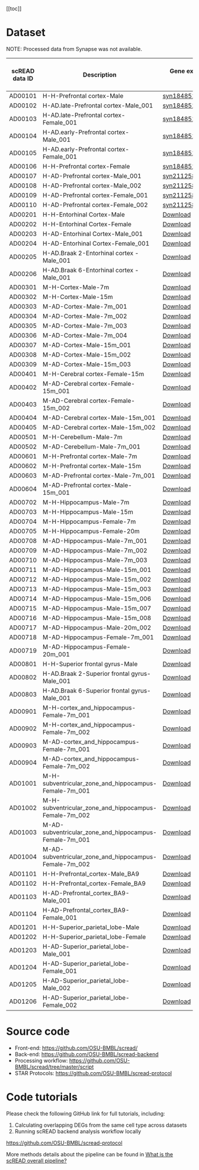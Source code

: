 [[toc]]

# Dataset 
 
NOTE: Processed data from Synapse was not available.

| scREAD data ID | Description                                            | Gene expression matrix (.txt.gz)                                                                                          | Cell type label (.txt.gz)                                                                   | Processed Seurat object (.rds)                                              | Raw data (.fst)                                                                                                              |
|----------------|--------------------------------------------------------|---------------------------------------------------------------------------------------------------------------------------|---------------------------------------------------------------------------------------------|-----------------------------------------------------------------------------|------------------------------------------------------------------------------------------------------------------------------|
| AD00101        | H-H-Prefrontal cortex-Male                             | [syn18485175](https://www.synapse.org/#!Synapse:syn18485175);[syn21125841](https://www.synapse.org/#!Synapse:syn21125841) | NA                                                                                          | NA                                                                          | NA                                                                                                                           |
| AD00102        | H-AD.late-Prefrontal cortex-Male_001                   | [syn18485175](https://www.synapse.org/#!Synapse:syn18485175)                                                              | NA                                                                                          | NA                                                                          | NA                                                                                                                           |
| AD00103        | H-AD.late-Prefrontal cortex-Female_001                 | [syn18485175](https://www.synapse.org/#!Synapse:syn18485175)                                                              | NA                                                                                          | NA                                                                          | NA                                                                                                                           |
| AD00104        | H-AD.early-Prefrontal cortex-Male_001                  | [syn18485175](https://www.synapse.org/#!Synapse:syn18485175)                                                              | NA                                                                                          | NA                                                                          | NA                                                                                                                           |
| AD00105        | H-AD.early-Prefrontal cortex-Female_001                | [syn18485175](https://www.synapse.org/#!Synapse:syn18485175)                                                              | NA                                                                                          | NA                                                                          | NA                                                                                                                           |
| AD00106        | H-H-Prefrontal cortex-Female                           | [syn18485175](https://www.synapse.org/#!Synapse:syn18485175);[syn21125841](https://www.synapse.org/#!Synapse:syn21125841) | NA                                                                                          | NA                                                                          | NA                                                                                                                           |
| AD00107        | H-AD-Prefrontal cortex-Male_001                        | [syn21125841](https://www.synapse.org/#!Synapse:syn21125841)                                                              | NA                                                                                          | NA                                                                          | NA                                                                                                                           |
| AD00108        | H-AD-Prefrontal cortex-Male_002                        | [syn21125841](https://www.synapse.org/#!Synapse:syn21125841)                                                              | NA                                                                                          | NA                                                                          | NA                                                                                                                           |
| AD00109        | H-AD-Prefrontal cortex-Female_001                      | [syn21125841](https://www.synapse.org/#!Synapse:syn21125841)                                                              | NA                                                                                          | NA                                                                          | NA                                                                                                                           |
| AD00110        | H-AD-Prefrontal cortex-Female_002                      | [syn21125841](https://www.synapse.org/#!Synapse:syn21125841)                                                              | NA                                                                                          | NA                                                                          | NA                                                                                                                           |
| AD00201        | H-H-Entorhinal Cortex-Male                             | [Download](https://bmbl.bmi.osumc.edu/downloadFiles/scread/expression/AD00201_expr.txt.gz)                                | [Download](https://bmbl.bmi.osumc.edu/downloadFiles/scread/label/AD00201_cell_label.txt.gz) | [Download](https://bmbl.bmi.osumc.edu/downloadFiles/scread/obj/AD00201.rds) | [Download](https://bmbl.bmi.osumc.edu/downloadFiles/scread/fst/H-H-Entorhinal&#32;Cortex-Male.fst)                           |
| AD00202        | H-H-Entorhinal Cortex-Female                           | [Download](https://bmbl.bmi.osumc.edu/downloadFiles/scread/expression/AD00202_expr.txt.gz)                                | [Download](https://bmbl.bmi.osumc.edu/downloadFiles/scread/label/AD00202_cell_label.txt.gz) | [Download](https://bmbl.bmi.osumc.edu/downloadFiles/scread/obj/AD00202.rds) | [Download](https://bmbl.bmi.osumc.edu/downloadFiles/scread/fst/H-H-Entorhinal&#32;Cortex-Female.fst)                         |
| AD00203        | H-AD-Entorhinal Cortex-Male_001                        | [Download](https://bmbl.bmi.osumc.edu/downloadFiles/scread/expression/AD00203_expr.txt.gz)                                | [Download](https://bmbl.bmi.osumc.edu/downloadFiles/scread/label/AD00203_cell_label.txt.gz) | [Download](https://bmbl.bmi.osumc.edu/downloadFiles/scread/obj/AD00203.rds) | [Download](https://bmbl.bmi.osumc.edu/downloadFiles/scread/fst/H-AD-Entorhinal&#32;Cortex-Male_001.fst)                      |
| AD00204        | H-AD-Entorhinal Cortex-Female_001                      | [Download](https://bmbl.bmi.osumc.edu/downloadFiles/scread/expression/AD00204_expr.txt.gz)                                | [Download](https://bmbl.bmi.osumc.edu/downloadFiles/scread/label/AD00204_cell_label.txt.gz) | [Download](https://bmbl.bmi.osumc.edu/downloadFiles/scread/obj/AD00204.rds) | [Download](https://bmbl.bmi.osumc.edu/downloadFiles/scread/fst/H-AD-Entorhinal&#32;Cortex-Female_001.fst)                    |
| AD00205        | H-AD.Braak 2-Entorhinal cortex -Male_001               | [Download](https://bmbl.bmi.osumc.edu/downloadFiles/scread/expression/AD00205_expr.txt.gz)                                | [Download](https://bmbl.bmi.osumc.edu/downloadFiles/scread/label/AD00205_cell_label.txt.gz) | [Download](https://bmbl.bmi.osumc.edu/downloadFiles/scread/obj/AD00205.rds) | [Download](https://bmbl.bmi.osumc.edu/downloadFiles/scread/fst/H-AD.Braak&#32;2-Entorhinal&#32;cortex&#32;-Male_001.fst)     |
| AD00206        | H-AD.Braak 6-Entorhinal cortex -Male_001               | [Download](https://bmbl.bmi.osumc.edu/downloadFiles/scread/expression/AD00206_expr.txt.gz)                                | [Download](https://bmbl.bmi.osumc.edu/downloadFiles/scread/label/AD00206_cell_label.txt.gz) | [Download](https://bmbl.bmi.osumc.edu/downloadFiles/scread/obj/AD00206.rds) | [Download](https://bmbl.bmi.osumc.edu/downloadFiles/scread/fst/H-AD.Braak&#32;6-Entorhinal&#32;cortex&#32;-Male_001.fst)     |
| AD00301        | M-H-Cortex-Male-7m                                     | [Download](https://bmbl.bmi.osumc.edu/downloadFiles/scread/expression/AD00301_expr.txt.gz)                                | [Download](https://bmbl.bmi.osumc.edu/downloadFiles/scread/label/AD00301_cell_label.txt.gz) | [Download](https://bmbl.bmi.osumc.edu/downloadFiles/scread/obj/AD00301.rds) | [Download](https://bmbl.bmi.osumc.edu/downloadFiles/scread/fst/M-H-Cortex-Male-7m.fst)                                       |
| AD00302        | M-H-Cortex-Male-15m                                    | [Download](https://bmbl.bmi.osumc.edu/downloadFiles/scread/expression/AD00302_expr.txt.gz)                                | [Download](https://bmbl.bmi.osumc.edu/downloadFiles/scread/label/AD00302_cell_label.txt.gz) | [Download](https://bmbl.bmi.osumc.edu/downloadFiles/scread/obj/AD00302.rds) | [Download](https://bmbl.bmi.osumc.edu/downloadFiles/scread/fst/M-H-Cortex-Male-15m.fst)                                      |
| AD00303        | M-AD-Cortex-Male-7m_001                                | [Download](https://bmbl.bmi.osumc.edu/downloadFiles/scread/expression/AD00303_expr.txt.gz)                                | [Download](https://bmbl.bmi.osumc.edu/downloadFiles/scread/label/AD00303_cell_label.txt.gz) | [Download](https://bmbl.bmi.osumc.edu/downloadFiles/scread/obj/AD00303.rds) | [Download](https://bmbl.bmi.osumc.edu/downloadFiles/scread/fst/M-AD-Cortex-Male-7m_001.fst)                                  |
| AD00304        | M-AD-Cortex-Male-7m_002                                | [Download](https://bmbl.bmi.osumc.edu/downloadFiles/scread/expression/AD00304_expr.txt.gz)                                | [Download](https://bmbl.bmi.osumc.edu/downloadFiles/scread/label/AD00304_cell_label.txt.gz) | [Download](https://bmbl.bmi.osumc.edu/downloadFiles/scread/obj/AD00304.rds) | [Download](https://bmbl.bmi.osumc.edu/downloadFiles/scread/fst/M-AD-Cortex-Male-7m_002.fst)                                  |
| AD00305        | M-AD-Cortex-Male-7m_003                                | [Download](https://bmbl.bmi.osumc.edu/downloadFiles/scread/expression/AD00305_expr.txt.gz)                                | [Download](https://bmbl.bmi.osumc.edu/downloadFiles/scread/label/AD00305_cell_label.txt.gz) | [Download](https://bmbl.bmi.osumc.edu/downloadFiles/scread/obj/AD00305.rds) | [Download](https://bmbl.bmi.osumc.edu/downloadFiles/scread/fst/M-AD-Cortex-Male-7m_003.fst)                                  |
| AD00306        | M-AD-Cortex-Male-7m_004                                | [Download](https://bmbl.bmi.osumc.edu/downloadFiles/scread/expression/AD00306_expr.txt.gz)                                | [Download](https://bmbl.bmi.osumc.edu/downloadFiles/scread/label/AD00306_cell_label.txt.gz) | [Download](https://bmbl.bmi.osumc.edu/downloadFiles/scread/obj/AD00306.rds) | [Download](https://bmbl.bmi.osumc.edu/downloadFiles/scread/fst/M-AD-Cortex-Male-7m_004.fst)                                  |
| AD00307        | M-AD-Cortex-Male-15m_001                               | [Download](https://bmbl.bmi.osumc.edu/downloadFiles/scread/expression/AD00307_expr.txt.gz)                                | [Download](https://bmbl.bmi.osumc.edu/downloadFiles/scread/label/AD00307_cell_label.txt.gz) | [Download](https://bmbl.bmi.osumc.edu/downloadFiles/scread/obj/AD00307.rds) | [Download](https://bmbl.bmi.osumc.edu/downloadFiles/scread/fst/M-AD-Cortex-Male-15m_001.fst)                                 |
| AD00308        | M-AD-Cortex-Male-15m_002                               | [Download](https://bmbl.bmi.osumc.edu/downloadFiles/scread/expression/AD00308_expr.txt.gz)                                | [Download](https://bmbl.bmi.osumc.edu/downloadFiles/scread/label/AD00308_cell_label.txt.gz) | [Download](https://bmbl.bmi.osumc.edu/downloadFiles/scread/obj/AD00308.rds) | [Download](https://bmbl.bmi.osumc.edu/downloadFiles/scread/fst/M-AD-Cortex-Male-15m_002.fst)                                 |
| AD00309        | M-AD-Cortex-Male-15m_003                               | [Download](https://bmbl.bmi.osumc.edu/downloadFiles/scread/expression/AD00309_expr.txt.gz)                                | [Download](https://bmbl.bmi.osumc.edu/downloadFiles/scread/label/AD00309_cell_label.txt.gz) | [Download](https://bmbl.bmi.osumc.edu/downloadFiles/scread/obj/AD00309.rds) | [Download](https://bmbl.bmi.osumc.edu/downloadFiles/scread/fst/M-AD-Cortex-Male-15m_003.fst)                                 |
| AD00401        | M-H-Cerebral cortex-Female-15m                         | [Download](https://bmbl.bmi.osumc.edu/downloadFiles/scread/expression/AD00401_expr.txt.gz)                                | [Download](https://bmbl.bmi.osumc.edu/downloadFiles/scread/label/AD00401_cell_label.txt.gz) | [Download](https://bmbl.bmi.osumc.edu/downloadFiles/scread/obj/AD00401.rds) | [Download](https://bmbl.bmi.osumc.edu/downloadFiles/scread/fst/M-H-Cerebral&#32;cortex-Female-15m.fst)                       |
| AD00402        | M-AD-Cerebral cortex-Female-15m_001                    | [Download](https://bmbl.bmi.osumc.edu/downloadFiles/scread/expression/AD00402_expr.txt.gz)                                | [Download](https://bmbl.bmi.osumc.edu/downloadFiles/scread/label/AD00402_cell_label.txt.gz) | [Download](https://bmbl.bmi.osumc.edu/downloadFiles/scread/obj/AD00402.rds) | [Download](https://bmbl.bmi.osumc.edu/downloadFiles/scread/fst/M-AD-Cerebral&#32;cortex-Female-15m_001.fst)                  |
| AD00403        | M-AD-Cerebral cortex-Female-15m_002                    | [Download](https://bmbl.bmi.osumc.edu/downloadFiles/scread/expression/AD00403_expr.txt.gz)                                | [Download](https://bmbl.bmi.osumc.edu/downloadFiles/scread/label/AD00403_cell_label.txt.gz) | [Download](https://bmbl.bmi.osumc.edu/downloadFiles/scread/obj/AD00403.rds) | [Download](https://bmbl.bmi.osumc.edu/downloadFiles/scread/fst/M-AD-Cerebral&#32;cortex-Female-15m_002.fst)                  |
| AD00404        | M-AD-Cerebral cortex-Male-15m_001                      | [Download](https://bmbl.bmi.osumc.edu/downloadFiles/scread/expression/AD00404_expr.txt.gz)                                | [Download](https://bmbl.bmi.osumc.edu/downloadFiles/scread/label/AD00404_cell_label.txt.gz) | [Download](https://bmbl.bmi.osumc.edu/downloadFiles/scread/obj/AD00404.rds) | [Download](https://bmbl.bmi.osumc.edu/downloadFiles/scread/fst/M-AD-Cerebral&#32;cortex-Male-15m_001.fst)                    |
| AD00405        | M-AD-Cerebral cortex-Male-15m_002                      | [Download](https://bmbl.bmi.osumc.edu/downloadFiles/scread/expression/AD00405_expr.txt.gz)                                | [Download](https://bmbl.bmi.osumc.edu/downloadFiles/scread/label/AD00405_cell_label.txt.gz) | [Download](https://bmbl.bmi.osumc.edu/downloadFiles/scread/obj/AD00405.rds) | [Download](https://bmbl.bmi.osumc.edu/downloadFiles/scread/fst/M-AD-Cerebral&#32;cortex-Male-15m_002.fst)                    |
| AD00501        | M-H-Cerebellum-Male-7m                                 | [Download](https://bmbl.bmi.osumc.edu/downloadFiles/scread/expression/AD00501_expr.txt.gz)                                | [Download](https://bmbl.bmi.osumc.edu/downloadFiles/scread/label/AD00501_cell_label.txt.gz) | [Download](https://bmbl.bmi.osumc.edu/downloadFiles/scread/obj/AD00501.rds) | [Download](https://bmbl.bmi.osumc.edu/downloadFiles/scread/fst/M-H-Cerebellum-Male-7m.fst)                                   |
| AD00502        | M-AD-Cerebellum-Male-7m_001                            | [Download](https://bmbl.bmi.osumc.edu/downloadFiles/scread/expression/AD00502_expr.txt.gz)                                | [Download](https://bmbl.bmi.osumc.edu/downloadFiles/scread/label/AD00502_cell_label.txt.gz) | [Download](https://bmbl.bmi.osumc.edu/downloadFiles/scread/obj/AD00502.rds) | [Download](https://bmbl.bmi.osumc.edu/downloadFiles/scread/fst/M-AD-Cerebellum-Male-7m_001.fst)                              |
| AD00601        | M-H-Prefrontal cortex-Male-7m                          | [Download](https://bmbl.bmi.osumc.edu/downloadFiles/scread/expression/AD00601_expr.txt.gz)                                | [Download](https://bmbl.bmi.osumc.edu/downloadFiles/scread/label/AD00601_cell_label.txt.gz) | [Download](https://bmbl.bmi.osumc.edu/downloadFiles/scread/obj/AD00601.rds) | [Download](https://bmbl.bmi.osumc.edu/downloadFiles/scread/fst/M-H-Prefrontal&#32;cortex-Male-7m.fst)                        |
| AD00602        | M-H-Prefrontal cortex-Male-15m                         | [Download](https://bmbl.bmi.osumc.edu/downloadFiles/scread/expression/AD00602_expr.txt.gz)                                | [Download](https://bmbl.bmi.osumc.edu/downloadFiles/scread/label/AD00602_cell_label.txt.gz) | [Download](https://bmbl.bmi.osumc.edu/downloadFiles/scread/obj/AD00602.rds) | [Download](https://bmbl.bmi.osumc.edu/downloadFiles/scread/fst/M-H-Prefrontal&#32;cortex-Male-15m.fst)                       |
| AD00603        | M-AD-Prefrontal cortex-Male-7m_001                     | [Download](https://bmbl.bmi.osumc.edu/downloadFiles/scread/expression/AD00603_expr.txt.gz)                                | [Download](https://bmbl.bmi.osumc.edu/downloadFiles/scread/label/AD00603_cell_label.txt.gz) | [Download](https://bmbl.bmi.osumc.edu/downloadFiles/scread/obj/AD00603.rds) | [Download](https://bmbl.bmi.osumc.edu/downloadFiles/scread/fst/M-AD-Prefrontal&#32;cortex-Male-7m_001.fst)                   |
| AD00604        | M-AD-Prefrontal cortex-Male-15m_001                    | [Download](https://bmbl.bmi.osumc.edu/downloadFiles/scread/expression/AD00604_expr.txt.gz)                                | [Download](https://bmbl.bmi.osumc.edu/downloadFiles/scread/label/AD00604_cell_label.txt.gz) | [Download](https://bmbl.bmi.osumc.edu/downloadFiles/scread/obj/AD00604.rds) | [Download](https://bmbl.bmi.osumc.edu/downloadFiles/scread/fst/M-AD-Prefrontal&#32;cortex-Male-15m_001.fst)                  |
| AD00702        | M-H-Hippocampus-Male-7m                                | [Download](https://bmbl.bmi.osumc.edu/downloadFiles/scread/expression/AD00702_expr.txt.gz)                                | [Download](https://bmbl.bmi.osumc.edu/downloadFiles/scread/label/AD00702_cell_label.txt.gz) | [Download](https://bmbl.bmi.osumc.edu/downloadFiles/scread/obj/AD00702.rds) | [Download](https://bmbl.bmi.osumc.edu/downloadFiles/scread/fst/M-H-Hippocampus-Male-7m.fst)                                  |
| AD00703        | M-H-Hippocampus-Male-15m                               | [Download](https://bmbl.bmi.osumc.edu/downloadFiles/scread/expression/AD00703_expr.txt.gz)                                | [Download](https://bmbl.bmi.osumc.edu/downloadFiles/scread/label/AD00703_cell_label.txt.gz) | [Download](https://bmbl.bmi.osumc.edu/downloadFiles/scread/obj/AD00703.rds) | [Download](https://bmbl.bmi.osumc.edu/downloadFiles/scread/fst/M-H-Hippocampus-Male-15m.fst)                                 |
| AD00704        | M-H-Hippocampus-Female-7m                              | [Download](https://bmbl.bmi.osumc.edu/downloadFiles/scread/expression/AD00704_expr.txt.gz)                                | [Download](https://bmbl.bmi.osumc.edu/downloadFiles/scread/label/AD00704_cell_label.txt.gz) | [Download](https://bmbl.bmi.osumc.edu/downloadFiles/scread/obj/AD00704.rds) | [Download](https://bmbl.bmi.osumc.edu/downloadFiles/scread/fst/M-H-Hippocampus-Female-7m.fst)                                |
| AD00705        | M-H-Hippocampus-Female-20m                             | [Download](https://bmbl.bmi.osumc.edu/downloadFiles/scread/expression/AD00705_expr.txt.gz)                                | [Download](https://bmbl.bmi.osumc.edu/downloadFiles/scread/label/AD00705_cell_label.txt.gz) | [Download](https://bmbl.bmi.osumc.edu/downloadFiles/scread/obj/AD00705.rds) | [Download](https://bmbl.bmi.osumc.edu/downloadFiles/scread/fst/M-H-Hippocampus-Female-20m.fst)                               |
| AD00708        | M-AD-Hippocampus-Male-7m_001                           | [Download](https://bmbl.bmi.osumc.edu/downloadFiles/scread/expression/AD00708_expr.txt.gz)                                | [Download](https://bmbl.bmi.osumc.edu/downloadFiles/scread/label/AD00708_cell_label.txt.gz) | [Download](https://bmbl.bmi.osumc.edu/downloadFiles/scread/obj/AD00708.rds) | [Download](https://bmbl.bmi.osumc.edu/downloadFiles/scread/fst/M-AD-Hippocampus-Male-7m_001.fst)                             |
| AD00709        | M-AD-Hippocampus-Male-7m_002                           | [Download](https://bmbl.bmi.osumc.edu/downloadFiles/scread/expression/AD00709_expr.txt.gz)                                | [Download](https://bmbl.bmi.osumc.edu/downloadFiles/scread/label/AD00709_cell_label.txt.gz) | [Download](https://bmbl.bmi.osumc.edu/downloadFiles/scread/obj/AD00709.rds) | [Download](https://bmbl.bmi.osumc.edu/downloadFiles/scread/fst/M-AD-Hippocampus-Male-7m_002.fst)                             |
| AD00710        | M-AD-Hippocampus-Male-7m_003                           | [Download](https://bmbl.bmi.osumc.edu/downloadFiles/scread/expression/AD00710_expr.txt.gz)                                | [Download](https://bmbl.bmi.osumc.edu/downloadFiles/scread/label/AD00710_cell_label.txt.gz) | [Download](https://bmbl.bmi.osumc.edu/downloadFiles/scread/obj/AD00710.rds) | [Download](https://bmbl.bmi.osumc.edu/downloadFiles/scread/fst/M-AD-Hippocampus-Male-7m_003.fst)                             |
| AD00711        | M-AD-Hippocampus-Male-15m_001                          | [Download](https://bmbl.bmi.osumc.edu/downloadFiles/scread/expression/AD00711_expr.txt.gz)                                | [Download](https://bmbl.bmi.osumc.edu/downloadFiles/scread/label/AD00711_cell_label.txt.gz) | [Download](https://bmbl.bmi.osumc.edu/downloadFiles/scread/obj/AD00711.rds) | [Download](https://bmbl.bmi.osumc.edu/downloadFiles/scread/fst/M-AD-Hippocampus-Male-15m_001.fst)                            |
| AD00712        | M-AD-Hippocampus-Male-15m_002                          | [Download](https://bmbl.bmi.osumc.edu/downloadFiles/scread/expression/AD00712_expr.txt.gz)                                | [Download](https://bmbl.bmi.osumc.edu/downloadFiles/scread/label/AD00712_cell_label.txt.gz) | [Download](https://bmbl.bmi.osumc.edu/downloadFiles/scread/obj/AD00712.rds) | [Download](https://bmbl.bmi.osumc.edu/downloadFiles/scread/fst/M-AD-Hippocampus-Male-15m_002.fst)                            |
| AD00713        | M-AD-Hippocampus-Male-15m_003                          | [Download](https://bmbl.bmi.osumc.edu/downloadFiles/scread/expression/AD00713_expr.txt.gz)                                | [Download](https://bmbl.bmi.osumc.edu/downloadFiles/scread/label/AD00713_cell_label.txt.gz) | [Download](https://bmbl.bmi.osumc.edu/downloadFiles/scread/obj/AD00713.rds) | [Download](https://bmbl.bmi.osumc.edu/downloadFiles/scread/fst/M-AD-Hippocampus-Male-15m_003.fst)                            |
| AD00714        | M-AD-Hippocampus-Male-15m_006                          | [Download](https://bmbl.bmi.osumc.edu/downloadFiles/scread/expression/AD00714_expr.txt.gz)                                | [Download](https://bmbl.bmi.osumc.edu/downloadFiles/scread/label/AD00714_cell_label.txt.gz) | [Download](https://bmbl.bmi.osumc.edu/downloadFiles/scread/obj/AD00714.rds) | [Download](https://bmbl.bmi.osumc.edu/downloadFiles/scread/fst/M-AD-Hippocampus-Male-15m_006.fst)                            |
| AD00715        | M-AD-Hippocampus-Male-15m_007                          | [Download](https://bmbl.bmi.osumc.edu/downloadFiles/scread/expression/AD00715_expr.txt.gz)                                | [Download](https://bmbl.bmi.osumc.edu/downloadFiles/scread/label/AD00715_cell_label.txt.gz) | [Download](https://bmbl.bmi.osumc.edu/downloadFiles/scread/obj/AD00715.rds) | [Download](https://bmbl.bmi.osumc.edu/downloadFiles/scread/fst/M-AD-Hippocampus-Male-15m_007.fst)                            |
| AD00716        | M-AD-Hippocampus-Male-15m_008                          | [Download](https://bmbl.bmi.osumc.edu/downloadFiles/scread/expression/AD00716_expr.txt.gz)                                | [Download](https://bmbl.bmi.osumc.edu/downloadFiles/scread/label/AD00716_cell_label.txt.gz) | [Download](https://bmbl.bmi.osumc.edu/downloadFiles/scread/obj/AD00716.rds) | [Download](https://bmbl.bmi.osumc.edu/downloadFiles/scread/fst/M-AD-Hippocampus-Male-15m_008.fst)                            |
| AD00717        | M-AD-Hippocampus-Male-20m_002                          | [Download](https://bmbl.bmi.osumc.edu/downloadFiles/scread/expression/AD00717_expr.txt.gz)                                | [Download](https://bmbl.bmi.osumc.edu/downloadFiles/scread/label/AD00717_cell_label.txt.gz) | [Download](https://bmbl.bmi.osumc.edu/downloadFiles/scread/obj/AD00717.rds) | [Download](https://bmbl.bmi.osumc.edu/downloadFiles/scread/fst/M-AD-Hippocampus-Male-20m_002.fst)                            |
| AD00718        | M-AD-Hippocampus-Female-7m_001                         | [Download](https://bmbl.bmi.osumc.edu/downloadFiles/scread/expression/AD00718_expr.txt.gz)                                | [Download](https://bmbl.bmi.osumc.edu/downloadFiles/scread/label/AD00718_cell_label.txt.gz) | [Download](https://bmbl.bmi.osumc.edu/downloadFiles/scread/obj/AD00718.rds) | [Download](https://bmbl.bmi.osumc.edu/downloadFiles/scread/fst/M-AD-Hippocampus-Female-7m_001.fst)                           |
| AD00719        | M-AD-Hippocampus-Female-20m_001                        | [Download](https://bmbl.bmi.osumc.edu/downloadFiles/scread/expression/AD00719_expr.txt.gz)                                | [Download](https://bmbl.bmi.osumc.edu/downloadFiles/scread/label/AD00719_cell_label.txt.gz) | [Download](https://bmbl.bmi.osumc.edu/downloadFiles/scread/obj/AD00719.rds) | [Download](https://bmbl.bmi.osumc.edu/downloadFiles/scread/fst/M-AD-Hippocampus-Female-20m_001.fst)                          |
| AD00801        | H-H-Superior frontal gyrus-Male                        | [Download](https://bmbl.bmi.osumc.edu/downloadFiles/scread/expression/AD00801_expr.txt.gz)                                | [Download](https://bmbl.bmi.osumc.edu/downloadFiles/scread/label/AD00801_cell_label.txt.gz) | [Download](https://bmbl.bmi.osumc.edu/downloadFiles/scread/obj/AD00801.rds) | [Download](https://bmbl.bmi.osumc.edu/downloadFiles/scread/fst/H-H-Superior&#32;frontal&#32;gyrus-Male.fst)                  |
| AD00802        | H-AD.Braak 2-Superior frontal gyrus-Male_001           | [Download](https://bmbl.bmi.osumc.edu/downloadFiles/scread/expression/AD00802_expr.txt.gz)                                | [Download](https://bmbl.bmi.osumc.edu/downloadFiles/scread/label/AD00802_cell_label.txt.gz) | [Download](https://bmbl.bmi.osumc.edu/downloadFiles/scread/obj/AD00802.rds) | [Download](https://bmbl.bmi.osumc.edu/downloadFiles/scread/fst/H-AD.Braak&#32;2-Superior&#32;frontal&#32;gyrus-Male_001.fst) |
| AD00803        | H-AD.Braak 6-Superior frontal gyrus-Male_001           | [Download](https://bmbl.bmi.osumc.edu/downloadFiles/scread/expression/AD00803_expr.txt.gz)                                | [Download](https://bmbl.bmi.osumc.edu/downloadFiles/scread/label/AD00803_cell_label.txt.gz) | [Download](https://bmbl.bmi.osumc.edu/downloadFiles/scread/obj/AD00803.rds) | [Download](https://bmbl.bmi.osumc.edu/downloadFiles/scread/fst/H-AD.Braak&#32;6-Superior&#32;frontal&#32;gyrus-Male_001.fst) |
| AD00901        | M-H-cortex_and_hippocampus-Female-7m_001               | [Download](https://bmbl.bmi.osumc.edu/downloadFiles/scread/expression/AD00901_expr.txt.gz)                                | [Download](https://bmbl.bmi.osumc.edu/downloadFiles/scread/label/AD00901_cell_label.txt.gz) | [Download](https://bmbl.bmi.osumc.edu/downloadFiles/scread/obj/AD00901.rds) | [Download](https://bmbl.bmi.osumc.edu/downloadFiles/scread/fst/M-H-cortex_and_hippocampus-Female-7m_001.fst)                 |
| AD00902        | M-H-cortex_and_hippocampus-Female-7m_002               | [Download](https://bmbl.bmi.osumc.edu/downloadFiles/scread/expression/AD00902_expr.txt.gz)                                | [Download](https://bmbl.bmi.osumc.edu/downloadFiles/scread/label/AD00902_cell_label.txt.gz) | [Download](https://bmbl.bmi.osumc.edu/downloadFiles/scread/obj/AD00902.rds) | [Download](https://bmbl.bmi.osumc.edu/downloadFiles/scread/fst/M-H-cortex_and_hippocampus-Female-7m_002.fst)                 |
| AD00903        | M-AD-cortex_and_hippocampus-Female-7m_001              | [Download](https://bmbl.bmi.osumc.edu/downloadFiles/scread/expression/AD00903_expr.txt.gz)                                | [Download](https://bmbl.bmi.osumc.edu/downloadFiles/scread/label/AD00903_cell_label.txt.gz) | [Download](https://bmbl.bmi.osumc.edu/downloadFiles/scread/obj/AD00903.rds) | [Download](https://bmbl.bmi.osumc.edu/downloadFiles/scread/fst/M-AD-cortex_and_hippocampus-Female-7m_001.fst)                |
| AD00904        | M-AD-cortex_and_hippocampus-Female-7m_002              | [Download](https://bmbl.bmi.osumc.edu/downloadFiles/scread/expression/AD00904_expr.txt.gz)                                | [Download](https://bmbl.bmi.osumc.edu/downloadFiles/scread/label/AD00904_cell_label.txt.gz) | [Download](https://bmbl.bmi.osumc.edu/downloadFiles/scread/obj/AD00904.rds) | [Download](https://bmbl.bmi.osumc.edu/downloadFiles/scread/fst/M-AD-cortex_and_hippocampus-Female-7m_002.fst)                |
| AD01001        | M-H-subventricular_zone_and_hippocampus-Female-7m_001  | [Download](https://bmbl.bmi.osumc.edu/downloadFiles/scread/expression/AD01001_expr.txt.gz)                                | [Download](https://bmbl.bmi.osumc.edu/downloadFiles/scread/label/AD01001_cell_label.txt.gz) | [Download](https://bmbl.bmi.osumc.edu/downloadFiles/scread/obj/AD01001.rds) | [Download](https://bmbl.bmi.osumc.edu/downloadFiles/scread/fst/M-H-subventricular_zone_and_hippocampus-Female-7m_001.fst)    |
| AD01002        | M-H-subventricular_zone_and_hippocampus-Female-7m_002  | [Download](https://bmbl.bmi.osumc.edu/downloadFiles/scread/expression/AD01002_expr.txt.gz)                                | [Download](https://bmbl.bmi.osumc.edu/downloadFiles/scread/label/AD01002_cell_label.txt.gz) | [Download](https://bmbl.bmi.osumc.edu/downloadFiles/scread/obj/AD01002.rds) | [Download](https://bmbl.bmi.osumc.edu/downloadFiles/scread/fst/M-H-subventricular_zone_and_hippocampus-Female-7m_002.fst)    |
| AD01003        | M-AD-subventricular_zone_and_hippocampus-Female-7m_001 | [Download](https://bmbl.bmi.osumc.edu/downloadFiles/scread/expression/AD01003_expr.txt.gz)                                | [Download](https://bmbl.bmi.osumc.edu/downloadFiles/scread/label/AD01003_cell_label.txt.gz) | [Download](https://bmbl.bmi.osumc.edu/downloadFiles/scread/obj/AD01003.rds) | [Download](https://bmbl.bmi.osumc.edu/downloadFiles/scread/fst/M-AD-subventricular_zone_and_hippocampus-Female-7m_001.fst)   |
| AD01004        | M-AD-subventricular_zone_and_hippocampus-Female-7m_002 | [Download](https://bmbl.bmi.osumc.edu/downloadFiles/scread/expression/AD01004_expr.txt.gz)                                | [Download](https://bmbl.bmi.osumc.edu/downloadFiles/scread/label/AD01004_cell_label.txt.gz) | [Download](https://bmbl.bmi.osumc.edu/downloadFiles/scread/obj/AD01004.rds) | [Download](https://bmbl.bmi.osumc.edu/downloadFiles/scread/fst/M-AD-subventricular_zone_and_hippocampus-Female-7m_002.fst)   |
| AD01101        | H-H-Prefrontal_cortex-Male_BA9                         | [Download](https://bmbl.bmi.osumc.edu/downloadFiles/scread/expression/AD01101_expr.txt.gz)                                | [Download](https://bmbl.bmi.osumc.edu/downloadFiles/scread/label/AD01101_cell_label.txt.gz) | [Download](https://bmbl.bmi.osumc.edu/downloadFiles/scread/obj/AD01101.rds) | [Download](https://bmbl.bmi.osumc.edu/downloadFiles/scread/fst/H-H-Prefrontal_cortex-Male_BA9.fst)                           |
| AD01102        | H-H-Prefrontal_cortex-Female_BA9                       | [Download](https://bmbl.bmi.osumc.edu/downloadFiles/scread/expression/AD01102_expr.txt.gz)                                | [Download](https://bmbl.bmi.osumc.edu/downloadFiles/scread/label/AD01102_cell_label.txt.gz) | [Download](https://bmbl.bmi.osumc.edu/downloadFiles/scread/obj/AD01102.rds) | [Download](https://bmbl.bmi.osumc.edu/downloadFiles/scread/fst/H-H-Prefrontal_cortex-Female_BA9.fst)                         |
| AD01103        | H-AD-Prefrontal_cortex_BA9-Male_001                    | [Download](https://bmbl.bmi.osumc.edu/downloadFiles/scread/expression/AD01103_expr.txt.gz)                                | [Download](https://bmbl.bmi.osumc.edu/downloadFiles/scread/label/AD01103_cell_label.txt.gz) | [Download](https://bmbl.bmi.osumc.edu/downloadFiles/scread/obj/AD01103.rds) | [Download](https://bmbl.bmi.osumc.edu/downloadFiles/scread/fst/H-AD-Prefrontal_cortex_BA9-Male_001.fst)                      |
| AD01104        | H-AD-Prefrontal_cortex_BA9-Female_001                  | [Download](https://bmbl.bmi.osumc.edu/downloadFiles/scread/expression/AD01104_expr.txt.gz)                                | [Download](https://bmbl.bmi.osumc.edu/downloadFiles/scread/label/AD01104_cell_label.txt.gz) | [Download](https://bmbl.bmi.osumc.edu/downloadFiles/scread/obj/AD01104.rds) | [Download](https://bmbl.bmi.osumc.edu/downloadFiles/scread/fst/H-AD-Prefrontal_cortex_BA9-Female_001.fst)                    |
| AD01201        | H-H-Superior_parietal_lobe-Male                        | [Download](https://bmbl.bmi.osumc.edu/downloadFiles/scread/expression/AD01201_expr.txt.gz)                                | [Download](https://bmbl.bmi.osumc.edu/downloadFiles/scread/label/AD01201_cell_label.txt.gz) | [Download](https://bmbl.bmi.osumc.edu/downloadFiles/scread/obj/AD01201.rds) | [Download](https://bmbl.bmi.osumc.edu/downloadFiles/scread/fst/H-H-Superior_parietal_lobe-Male.fst)                          |
| AD01202        | H-H-Superior_parietal_lobe-Female                      | [Download](https://bmbl.bmi.osumc.edu/downloadFiles/scread/expression/AD01202_expr.txt.gz)                                | [Download](https://bmbl.bmi.osumc.edu/downloadFiles/scread/label/AD01202_cell_label.txt.gz) | [Download](https://bmbl.bmi.osumc.edu/downloadFiles/scread/obj/AD01202.rds) | [Download](https://bmbl.bmi.osumc.edu/downloadFiles/scread/fst/H-H-Superior_parietal_lobe-Female.fst)                        |
| AD01203        | H-AD-Superior_parietal_lobe-Male_001                   | [Download](https://bmbl.bmi.osumc.edu/downloadFiles/scread/expression/AD01203_expr.txt.gz)                                | [Download](https://bmbl.bmi.osumc.edu/downloadFiles/scread/label/AD01203_cell_label.txt.gz) | [Download](https://bmbl.bmi.osumc.edu/downloadFiles/scread/obj/AD01203.rds) | [Download](https://bmbl.bmi.osumc.edu/downloadFiles/scread/fst/H-AD-Superior_parietal_lobe-Male_001.fst)                     |
| AD01204        | H-AD-Superior_parietal_lobe-Female_001                 | [Download](https://bmbl.bmi.osumc.edu/downloadFiles/scread/expression/AD01204_expr.txt.gz)                                | [Download](https://bmbl.bmi.osumc.edu/downloadFiles/scread/label/AD01204_cell_label.txt.gz) | [Download](https://bmbl.bmi.osumc.edu/downloadFiles/scread/obj/AD01204.rds) | [Download](https://bmbl.bmi.osumc.edu/downloadFiles/scread/fst/H-AD-Superior_parietal_lobe-Female_001.fst)                   |
| AD01205        | H-AD-Superior_parietal_lobe-Male_002                   | [Download](https://bmbl.bmi.osumc.edu/downloadFiles/scread/expression/AD01205_expr.txt.gz)                                | [Download](https://bmbl.bmi.osumc.edu/downloadFiles/scread/label/AD01205_cell_label.txt.gz) | [Download](https://bmbl.bmi.osumc.edu/downloadFiles/scread/obj/AD01205.rds) | [Download](https://bmbl.bmi.osumc.edu/downloadFiles/scread/fst/H-AD-Superior_parietal_lobe-Male_002.fst)                     |
| AD01206        | H-AD-Superior_parietal_lobe-Female_002                 | [Download](https://bmbl.bmi.osumc.edu/downloadFiles/scread/expression/AD01206_expr.txt.gz)                                | [Download](https://bmbl.bmi.osumc.edu/downloadFiles/scread/label/AD01206_cell_label.txt.gz) | [Download](https://bmbl.bmi.osumc.edu/downloadFiles/scread/obj/AD01206.rds) | [Download](https://bmbl.bmi.osumc.edu/downloadFiles/scread/fst/H-AD-Superior_parietal_lobe-Female_002.fst)                   |



# Source code

- Front-end: https://github.com/OSU-BMBL/scread/
- Back-end: https://github.com/OSU-BMBL/scread-backend
- Processing workflow: https://github.com/OSU-BMBL/scread/tree/master/script
- STAR Protocols: https://github.com/OSU-BMBL/scread-protocol

# Code tutorials

Please check the following GitHub link for full tutorials, including: 
1. Calculating overlapping DEGs from the same cell type across datasets
2. Running scREAD backend analysis workflow locally

https://github.com/OSU-BMBL/scread-protocol 

More methods details about the pipeline can be found in [What is the scREAD overall pipeline?](https://bmbls.bmi.osumc.edu/scread/help/faq#what-is-the-scread-overall-pipeline%3F)
